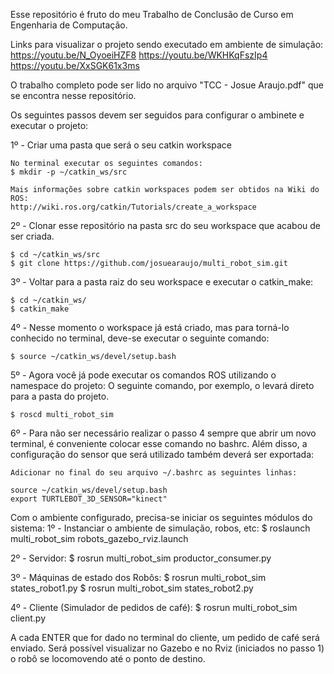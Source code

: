 Esse repositório é fruto do meu Trabalho de Conclusão de Curso em Engenharia de Computação.

Links para visualizar o projeto sendo executado em ambiente de simulação:
https://youtu.be/N_OyoeiHZF8
https://youtu.be/WKHKqFszIp4
https://youtu.be/XxSGK61x3ms

O trabalho completo pode ser lido no arquivo "TCC - Josue Araujo.pdf" que se encontra nesse repositório.


Os seguintes passos devem ser seguidos para configurar o ambinete e executar o projeto:

1º - Criar uma pasta que será o seu catkin workspace 

	No terminal executar os seguintes comandos:
	$ mkdir -p ~/catkin_ws/src

	Mais informações sobre catkin workspaces podem ser obtidos na Wiki do ROS:
	http://wiki.ros.org/catkin/Tutorials/create_a_workspace
	

2º - Clonar esse repositório na pasta src do seu workspace que acabou de ser criada.

	$ cd ~/catkin_ws/src
	$ git clone https://github.com/josuearaujo/multi_robot_sim.git

3º - Voltar para a pasta raiz do seu workspace e executar o catkin_make:

	$ cd ~/catkin_ws/
	$ catkin_make

4º - Nesse momento o workspace já está criado, mas para torná-lo conhecido no terminal, deve-se executar o seguinte comando:
	
	$ source ~/catkin_ws/devel/setup.bash
	
5º - Agora você já pode executar os comandos ROS utilizando o namespace do projeto:
	O seguinte comando, por exemplo, o levará direto para a pasta do projeto.

	$ roscd multi_robot_sim

6º - Para não ser necessário realizar o passo 4 sempre que abrir um novo terminal, é conveniente colocar esse comando no bashrc. Além disso, a configuração do sensor que será utilizado também deverá ser exportada:

	Adicionar no final do seu arquivo ~/.bashrc as seguintes linhas:

	source ~/catkin_ws/devel/setup.bash
	export TURTLEBOT_3D_SENSOR="kinect"


Com o ambiente configurado, precisa-se iniciar os seguintes módulos do sistema:
1º - Instanciar o ambiente de simulação, robos, etc:
	$ roslaunch multi_robot_sim robots_gazebo_rviz.launch 

2º - Servidor:
	$ rosrun multi_robot_sim productor_consumer.py

3º - Máquinas de estado dos Robôs:
	$ rosrun multi_robot_sim states_robot1.py
	$ rosrun multi_robot_sim states_robot2.py

4º - Cliente (Simulador de pedidos de café):
	$ rosrun multi_robot_sim client.py


A cada ENTER que for dado no terminal do cliente, um pedido de café será enviado. Será possível visualizar no Gazebo e no Rviz (iniciados no passo 1) o robô se locomovendo até o ponto de destino.


